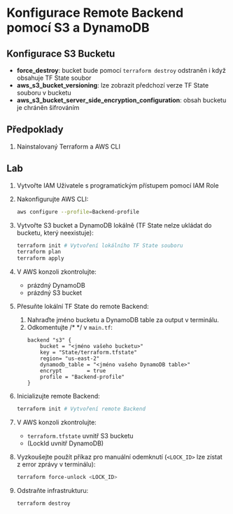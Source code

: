 # Konfigurace Remote Backend pomocí S3 a DynamoDB

## Konfigurace S3 Bucketu
- **force_destroy**: bucket bude pomocí `terraform destroy` odstraněn i když obsahuje TF State soubor
- **aws_s3_bucket_versioning**: lze zobrazit předchozí verze TF State souboru v bucketu
- **aws_s3_bucket_server_side_encryption_configuration**: obsah bucketu je chráněn šifrováním

## Předpoklady
1. Nainstalovaný Terraform a AWS CLI

## Lab

1. Vytvořte IAM Uživatele s programatickým přístupem pomocí IAM Role

2. Nakonfigurujte AWS CLI:
    ```bash
    aws configure --profile=Backend-profile
    ```

3. Vytvořte S3 bucket a DynamoDB lokálně (TF State nelze ukládat do bucketu, který neexistuje):
    ```bash
    terraform init # Vytvoření lokálního TF State souboru
    terraform plan
    terraform apply
    ```

4. V AWS konzoli zkontrolujte:
    - prázdný DynamoDB
    - prázdný S3 bucket

5. Přesuňte lokální TF State do remote Backend:
    1. Nahraďte jméno bucketu a DynamoDB table za output v terminálu.
    2. Odkomentujte /* */ v `main.tf`:
        ```hcl
        backend "s3" {
            bucket = "<jméno vašeho bucketu>"
            key = "State/terraform.tfstate"
            region= "us-east-2"
            dynamodb_table = "<jméno vašeho DynamoDB table>"
            encrypt        = true
            profile = "Backend-profile"
        }
        ```

6. Inicializujte remote Backend:
    ```bash
    terraform init # Vytvoření remote Backend
    ```

7. V AWS konzoli zkontrolujte:
    - `terraform.tfstate` uvnitř S3 bucketu
    - (LockId uvnitř DynamoDB)

8. Vyzkoušejte použít příkaz pro manuální odemknutí (`<LOCK_ID>` lze zístat z error zprávy v terminálu):
    ```bash
    terraform force-unlock <LOCK_ID>
    ```

9. Odstraňte infrastrukturu:
    ```bash
    terraform destroy
    ```
